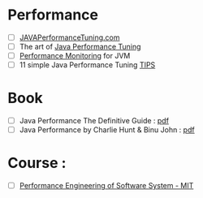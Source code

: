# Performance 
- [ ] [JAVAPerformanceTuning.com](http://www.javaperformancetuning.com/)
- [ ] The art of [Java Performance Tuning](https://wiki.eclipse.org/images/c/ca/JavaPerformanceTuning.pdf)
- [ ] [Performance Monitoring](http://www.oracle.com/technetwork/java/javase/tech/ts-2690-doherty-24664-dsf-150107.pdf) for JVM
- [ ] 11 simple Java Performance Tuning [TIPS](https://dzone.com/articles/11-simple-java-performance-tuning-tips)
# Book
- [ ] Java Performance The Definitive Guide : [pdf](http://1.droppdf.com/files/iTkkV/oreilly-java-performance-the-definitive-guide-2014.pdf)
- [ ] Java Performance by Charlie Hunt & Binu John : [pdf](http://197.14.51.10:81/pmb/COURS%20ET%20TUTORIAL/Informatique/langage/Java/Java%20Performance%20(2012).pdf)

# Course :
- [ ] [Performance Engineering of Software System - MIT](https://ocw.mit.edu/courses/electrical-engineering-and-computer-science/6-172-performance-engineering-of-software-systems-fall-2010/video-lectures/)
